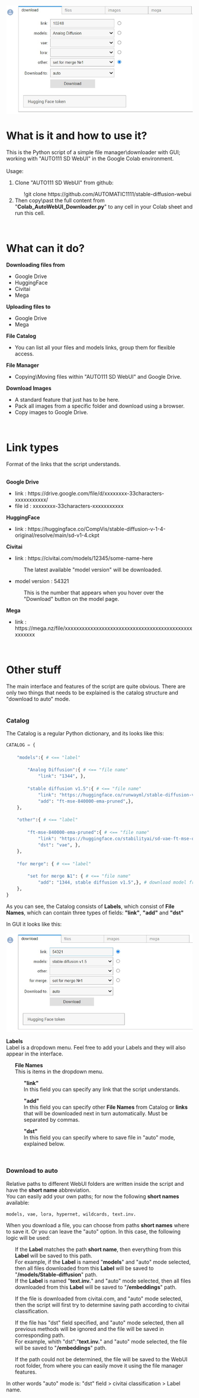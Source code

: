 ![s_000](/scr/s_000.jpg)
<h1>What is it and how to use it?</h1>
This is the Python script of a simple file manager\downloader with GUI; working with "AUTO111 SD WebUI" in the Google Colab environment.
<br><br>
Usage:
<ol>
<li>Clone "AUTO111 SD WebUI" from github:</li>
<span>
<ul>
!git clone https://github.com/AUTOMATIC1111/stable-diffusion-webui
</ul>
</span>
<li>Then copy\past the full content from "<b>Colab_AutoWebUI_Downloader.py</b>" to any cell in your Colab sheet and run this cell.</li>
</ol><br>

<h1>What can it do?</h1>

<b>Downloading files from</b>
<ul><li>Google Drive</li>
<li>HuggingFace</li>
<li>Civitai</li>
<li>Mega</li></ul>

<b>Uploading files to</b>
<ul><li>Google Drive</li>
<li>Mega</li></ul>

<b>File Catalog</b>
<ul>
<li>You can list all your files and models links, group them for flexible access.</li>
</ul>

<b>File Manager</b>
<ul>
<li>Copying\Moving files within "AUTO111 SD WebUI" and Google Drive.</li>
</ul>

<b>Download Images</b>
<ul><li>A standard feature that just has to be here.</li>
<li>Pack all images from a specific folder and download using a browser.</li>
<li>Copy images to Google Drive.</li>
</ul>
<br>

<h1>Link types</h1>

Format of the links that the script understands.
<br><br>

<b>Google Drive</b>
<ul>
<li>link : https<i></i>://drive.google.com/file/d/xxxxxxxx-33characters-xxxxxxxxxxx/</li>
<li>file id : xxxxxxxx-33characters-xxxxxxxxxxx</li>
</ul>

<b>HuggingFace</b>
<ul>
<li>link : https<i></i>://huggingface.co/CompVis/stable-diffusion-v-1-4-original/resolve/main/sd-v1-4.ckpt</li>
</ul>

<b>Civitai</b>
<ul>
<li>link : https<i></i>://civitai.com/models/12345/some-name-here</li>
<p><ul>The latest available "model version" will be downloaded.</ul></p>
<li>model version : 54321</li>
<p><ul>This is the number that appears when you hover over the "Download" button on the model page.</ul></p>
</ul>

<b>Mega</b>
<ul>
<li>link : https<i></i>://mega.nz/file/xxxxxxxxxxxxxxxxxxxxxxxxxxxxxxxxxxxxxxxxxxxxxxxxxxxx</li>
</ul>
<br>

<h1>Other stuff</h1>

The main interface and features of the script are quite obvious. There are only two things that needs to be explained is the catalog structure and "download to auto" mode.
<br><br>

<h3>Catalog</h3>
The Catalog is a regular Python dictionary, and its looks like this:

```Python 
CATALOG = {

    "models":{ # <== "label"
        
        "Analog Diffusion":{ # <== "file name"
            "link": "1344", },
        
        "stable diffusion v1.5":{ # <== "file name"
            "link": "https://huggingface.co/runwayml/stable-diffusion-v1-5/resolve/main/v1-5-pruned-emaonly.ckpt",
            "add": "ft-mse-840000-ema-pruned",},
    },
    
    "other":{ # <== "label"
    
        "ft-mse-840000-ema-pruned":{ # <== "file name"
            "link": "https://huggingface.co/stabilityai/sd-vae-ft-mse-original/resolve/main/vae-ft-mse-840000-ema-pruned.ckpt",
            "dst": "vae", },
    },
    
    "for merge": { # <== "label"
    
        "set for merge №1": { # <== "file name"
            "add": "1344, stable diffusion v1.5",}, # download model from civitai and "stable diffusion v1.5" from "models" label
    },
}
```

As you can see, the Catalog consists of <b>Labels</b>, which consist of <b>File Names</b>, which can contain three types of fields: <b>"link"</b>, <b>"add"</b> and <b>"dst"</b> 
<br>

In GUI it looks like this:
<br><br>
![s_001](/scr/s_001.jpg)

<b>Labels</b><br>
Label is a dropdown menu. Feel free to add your Labels and they will also appear in the interface.
<ul><p>
<b>File Names</b><br>
This is items in the dropdown menu.
<p></p>
<ul>
<b>"link"</b><br>
In this field you can specify any link that the script understands.
</p><p>
<b>"add"</b><br>
In this field you can specify other <b>File Names</b> from Catalog or <b>links</b> that will be downloaded next in turn automatically. Must be separated by commas.
</p>
<b>"dst"</b><br>
In this field you can specify where to save file in "auto" mode, explained below.
</ul></ul>
<br>

<h3>Download to auto</h3>
Relative paths to different WebUI folders are written inside the script and have the <b>short name</b> abbreviation.
<br>You can easily add your own paths; for now the following <b>short names</b> available:<br>

```
models, vae, lora, hypernet, wildcards, text.inv.
```

When you download a file, you can choose from paths <b>short names</b> where to save it. Or you can leave the "auto" option. In this case, the following logic will be used:
<ul>
<p>If the <b>Label</b> matches the path <b>short name</b>, then everything from this <b>Label</b> will be saved to this path.<br>
For example, if the <b>Label</b> is named "<b>models</b>" and "auto" mode selected, then all files downloaded from this <b>Label</b> will be saved to "<b>/models/Stable-diffusion</b>" path.<br>If the <b>Label</b> is named "<b>text.inv.</b>" and "auto" mode selected, then all files downloaded from this <b>Label</b> will be saved to "<b>/embeddings</b>" path.</p>
<p>If the file is downloaded from civitai.com, and "auto" mode selected, then the script will first try to determine saving path according to civitai classification.</p>
<p>If the file has "dst" field specified, and "auto" mode selected, then all previous methods will be ignored and the file will be saved in corresponding path.
 <br>For example, whith "dst":"<b>text.inv.</b>" and "auto" mode selected, the file will be saved to "<b>/embeddings</b>" path.</p>
<p>If the path could not be determined, the file will be saved to the WebUI root folder, from where you can easily move it using the file manager features.</p>
</ul>
In other words "auto" mode is: "dst" field > civitai classification > Label name.
